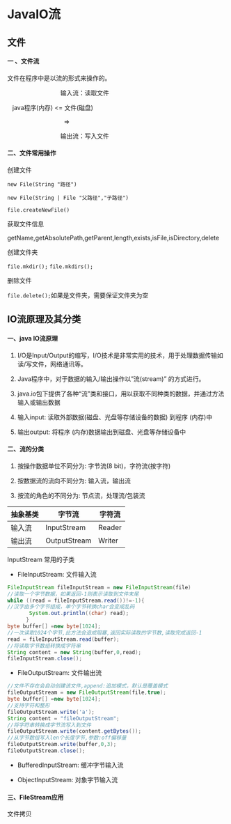 # JavaIO流

## 文件

#### 一 、文件流

文件在程序中是以流的形式来操作的。

                               输入流：读取文件

   java程序(内存) <= 文件(磁盘)

                                 =>

                               输出流：写入文件

#### 二、文件常用操作

创建文件

`new File(String "路径")`

`new File(String | File "父路径","子路径")`

`file.createNewFile()`

获取文件信息

getName,getAbsolutePath,getParent,length,exists,isFile,isDirectory,delete

创建文件夹

`file.mkdir();`
`file.mkdirs();`

删除文件

`file.delete();`如果是文件夹，需要保证文件夹为空

## IO流原理及其分类

#### 一、java IO流原理

1. I/O是Input/Output的缩写，I/O技术是非常实用的技术，用于处理数据传输如读/写文件，网络通讯等。

2. Java程序中，对于数据的输入/输出操作以”流(stream)” 的方式进行。

3. java.io包下提供了各种“流”类和接口，用以获取不同种类的数据，并通过方法输入或输出数据

4. 输入input: 读取外部数据(磁盘、光盘等存储设备的数据) 到程序 (内存)中

5. 输出output: 将程序 (内存)数据输出到磁盘、光盘等存储设备中

#### 二、流的分类

1. 按操作数据单位不同分为: 字节流(8 bit)，字符流(按字符)

2. 按数据流的流向不同分为: 输入流，输出流

3. 按流的角色的不同分为: 节点流，处理流/包装流

| 抽象基类 | 字节流          | 字符流    |
| ---- | ------------ | ------ |
| 输入流  | InputStream  | Reader |
| 输出流  | OutputStream | Writer |

InputStream 常用的子类

- FilelnputStream: 文件输入流  

```java
FileInputStream fileInputStream = new FileInputStream(file)
//读取一个字节数据，如果返回-1则表示读取到文件末尾
while ((read = fileInputStream.read())!=-1){
//汉字由多个字节组成，单个字节转换char会变成乱码
       System.out.println((char) read);
      }
byte buffer[] =new byte[1024];
//一次读取1024个字节,此方法会造成阻塞,返回实际读取的字节数,读取完成返回-1
read = fileInputStream.read(buffer);
//将读取字节数组转换成字符串
String content = new String(buffer,0,read);
fileInputStream.close();
```

- FileOutputStream: 文件输出流

```java
//文件不存在会自动创建该文件,append:追加模式，默认是覆盖模式
fileOutputStream = new FileOutputStream(file,true);
byte buffer[] =new byte[1024];
//支持字符和整形
fileOutputStream.write('a');
String content = "fileOutputStream";
//将字符串转换成字节流写入到文件
fileOutputStream.write(content.getBytes());
//从字节数组写入len个长度字节,参数:off偏移量
fileOutputStream.write(buffer,0,3);
fileOutputStream.close();
```

- BufferedInputStream: 缓冲字节输入流

- ObjectInputStream: 对象字节输入流

#### 三、FileStream应用

文件拷贝
